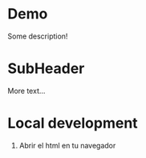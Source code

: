 # Demo

Some description!

# SubHeader

More text...

# Local development

1. Abrir el html en tu navegador

